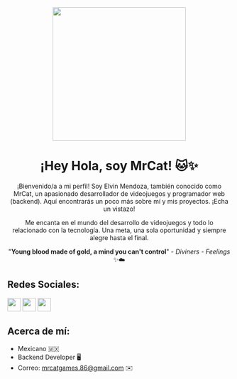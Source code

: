 <div align="center">
  <img src="https://cdn.dribbble.com/users/6620596/screenshots/14792345/a-cat-gif.gif" style="width:300px;">


  # ¡Hey Hola, soy MrCat! 🐱✨
  
  ¡Bienvenido/a a mi perfil! Soy Elvin Mendoza, también conocido como MrCat, un apasionado desarrollador de videojuegos y programador web (backend). Aquí encontrarás un poco más sobre mí y mis proyectos. ¡Echa un vistazo!
  
  Me encanta en el mundo del desarrollo de videojuegos y todo lo relacionado con la tecnología.
  Una meta, una sola oportunidad y siempre alegre hasta el final.
  
  "**Young blood made of gold, a mind you can't control**" - *Diviners - Feelings* ✨☁️

</div>

## Redes Sociales:

[<img src="https://upload.wikimedia.org/wikipedia/commons/9/95/Instagram_logo_2022.svg" width="30"/>](https://www.instagram.com/mrcat_86/?igshid=ZmZhODViOGI%3D) 
[<img src="https://upload.wikimedia.org/wikipedia/commons/thumb/6/6f/Logo_of_Twitter.svg/220px-Logo_of_Twitter.svg.png" width="30"/>](https://twitter.com/MrCat_86?t=ptSJqimSeIwxE7Ku56ywNg&s=09) 
[<img src="https://cdn-icons-png.flaticon.com/512/3114/3114824.png" width="30"/>](https://bio.link/mrcat)

## Acerca de mí:
-  Mexicano 🇲🇽
-  Backend Developer 🖥️
-  Correo: mrcatgames.86@gmail.com ✉️
